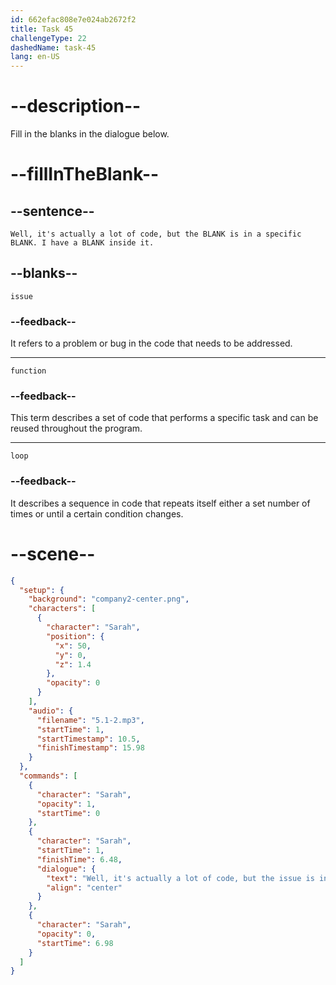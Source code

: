 ```yaml
---
id: 662efac808e7e024ab2672f2
title: Task 45
challengeType: 22
dashedName: task-45
lang: en-US
---
```


<!-- (Audio) Sarah: Well, it's actually a lot of code, but the issue is in a specific function. I have a loop inside it. -->

# --description--

Fill in the blanks in the dialogue below.

# --fillInTheBlank--

## --sentence--

`Well, it's actually a lot of code, but the BLANK is in a specific BLANK. I have a BLANK inside it.`

## --blanks--

`issue`

### --feedback--

It refers to a problem or bug in the code that needs to be addressed.

---

`function`

### --feedback--

This term describes a set of code that performs a specific task and can be reused throughout the program.

---

`loop`

### --feedback--

It describes a sequence in code that repeats itself either a set number of times or until a certain condition changes.

# --scene--

```json
{
  "setup": {
    "background": "company2-center.png",
    "characters": [
      {
        "character": "Sarah",
        "position": {
          "x": 50,
          "y": 0,
          "z": 1.4
        },
        "opacity": 0
      }
    ],
    "audio": {
      "filename": "5.1-2.mp3",
      "startTime": 1,
      "startTimestamp": 10.5,
      "finishTimestamp": 15.98
    }
  },
  "commands": [
    {
      "character": "Sarah",
      "opacity": 1,
      "startTime": 0
    },
    {
      "character": "Sarah",
      "startTime": 1,
      "finishTime": 6.48,
      "dialogue": {
        "text": "Well, it's actually a lot of code, but the issue is in a specific function. I have a loop inside it.",
        "align": "center"
      }
    },
    {
      "character": "Sarah",
      "opacity": 0,
      "startTime": 6.98
    }
  ]
}
```
